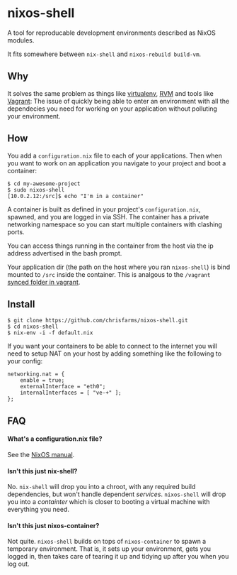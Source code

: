 nixos-shell
===========

A tool for reproducable development environments
described as NixOS modules.

It fits somewhere between `nix-shell` and `nixos-rebuild build-vm`.

Why
---

It solves the same problem as things like [virtualenv](http://virtualenv.readthedocs.org/en/latest/virtualenv.html), 
[RVM](http://rvm.io/) and tools like [Vagrant](https://www.vagrantup.com/): The issue of quickly
being able to enter an environment with all the
dependecies you need for working on your application without
polluting your environment.

How
---

You add a `configuration.nix` file to each of your 
applications. Then when you want to work on an 
application you navigate to your project and boot a container:

```
$ cd my-awesome-project
$ sudo nixos-shell
[10.0.2.12:/src]$ echo "I'm in a container"
```

A container is built as defined in your project's `configuration.nix`,
spawned, and you are logged in via SSH. The container has a
private networking namespace so you can start multiple containers
with clashing ports.

You can access things running in the container from the host via
the ip address advertised in the bash prompt.

Your application dir (the path on the host where you ran `nixos-shell`) 
is bind mounted to `/src` inside the container. This is analgous to
the `/vagrant` [synced folder in vagrant](https://docs.vagrantup.com/v2/synced-folders/index.html).


Install
-------

```
$ git clone https://github.com/chrisfarms/nixos-shell.git
$ cd nixos-shell
$ nix-env -i -f default.nix
```

If you want your containers to be able to connect to the internet you will need
to setup NAT on your host by adding something like the following to your
config:

```
networking.nat = {
	enable = true;
	externalInterface = "eth0";
	internalInterfaces = [ "ve-+" ];                                                                                            
};
```

FAQ
---

#### What's a configuration.nix file?
See the [NixOS manual](http://nixos.org/nixos/manual/#ch-configuration).

#### Isn't this just nix-shell?
No. `nix-shell` will drop you into a chroot, with any required build
dependencies, but won't handle dependent *services*. `nixos-shell` will 
drop you into a *containter* which is closer to booting a virtual machine
with everything you need.

#### Isn't this just nixos-container?
Not quite. `nixos-shell` builds on tops of `nixos-container` to spawn 
a temporary environment. That is, it sets up your environment, gets you 
logged in, then takes care of tearing it up and tidying up after you when 
you log out.



